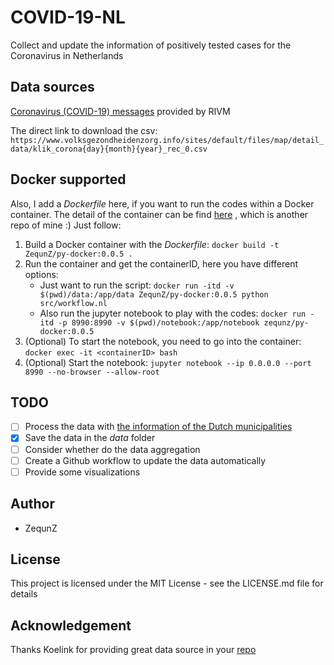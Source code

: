 # COVID-19-NL
Collect and update the information of positively tested cases for the Coronavirus in Netherlands

## Data sources

[Coronavirus (COVID-19) messages](https://www.volksgezondheidenzorg.info/onderwerp/infectieziekten/regionaal-internationaal/coronavirus-covid-19#node-coronavirus-covid-19-meldingen) provided by RIVM

The direct link to download the csv:
`https://www.volksgezondheidenzorg.info/sites/default/files/map/detail_data/klik_corona{day}{month}{year}_rec_0.csv`

## Docker supported

Also, I add a _Dockerfile_ here, if you want to run the codes within a Docker container.
The detail of the container can be find [here](https://github.com/ZequnZ/py-docker) , which is another repo of mine :) 
Just follow:

1. Build a Docker container with the _Dockerfile_: `docker build -t ZequnZ/py-docker:0.0.5 .`
2. Run the container and get the containerID, here you have different options:
    - Just want to run the script: `docker run -itd -v $(pwd)/data:/app/data ZequnZ/py-docker:0.0.5 python src/workflow.nl`
    - Also run the jupyter notebook to play with the codes: `docker run -itd -p 8990:8990 -v $(pwd)/notebook:/app/notebook zequnz/py-docker:0.0.5`
3. (Optional) To start the notebook, you need to go into the container: `docker exec -it <containerID> bash`
4. (Optional) Start the notebook: `jupyter notebook --ip 0.0.0.0 --port 8990 --no-browser --allow-root`

## TODO
- [ ] Process the data with [the information of the Dutch municipalities](https://www.cbs.nl/-/media/_excel/2020/03/gemeenten%20alfabetisch%202020.xlsx)
- [x] Save the data in the _data_ folder
- [ ] Consider whether do the data aggregation
- [ ] Create a Github workflow to update the data automatically
- [ ] Provide some visualizations

## Author
- ZequnZ

## License
This project is licensed under the MIT License - see the LICENSE.md file for details

## Acknowledgement
Thanks Koelink for providing great data source in your [repo](https://github.com/Koelink/COVID-19-NLDATA) 